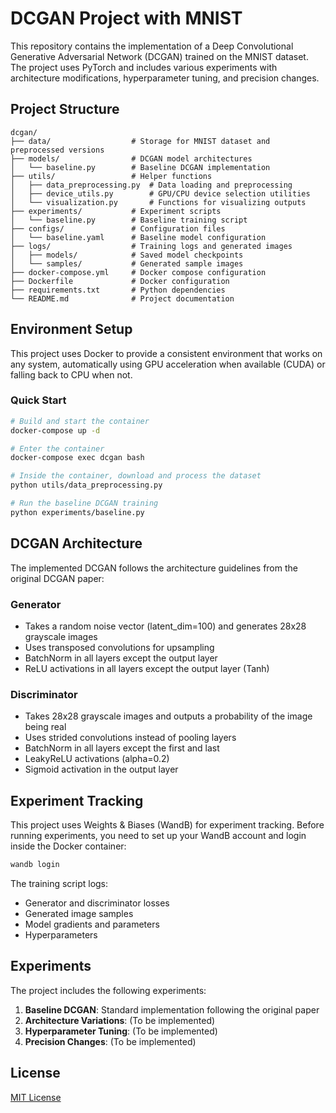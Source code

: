 # DCGAN Project with MNIST

This repository contains the implementation of a Deep Convolutional Generative Adversarial Network (DCGAN) trained on the MNIST dataset. The project uses PyTorch and includes various experiments with architecture modifications, hyperparameter tuning, and precision changes.

## Project Structure

```
dcgan/
├── data/                  # Storage for MNIST dataset and preprocessed versions
├── models/                # DCGAN model architectures
│   └── baseline.py        # Baseline DCGAN implementation
├── utils/                 # Helper functions
│   ├── data_preprocessing.py  # Data loading and preprocessing
│   ├── device_utils.py        # GPU/CPU device selection utilities
│   └── visualization.py       # Functions for visualizing outputs
├── experiments/           # Experiment scripts
│   └── baseline.py        # Baseline training script
├── configs/               # Configuration files
│   └── baseline.yaml      # Baseline model configuration
├── logs/                  # Training logs and generated images
│   ├── models/            # Saved model checkpoints
│   └── samples/           # Generated sample images
├── docker-compose.yml     # Docker compose configuration
├── Dockerfile             # Docker configuration
├── requirements.txt       # Python dependencies
└── README.md              # Project documentation
```

## Environment Setup

This project uses Docker to provide a consistent environment that works on any system, automatically using GPU acceleration when available (CUDA) or falling back to CPU when not.

### Quick Start

```bash
# Build and start the container
docker-compose up -d

# Enter the container
docker-compose exec dcgan bash

# Inside the container, download and process the dataset
python utils/data_preprocessing.py

# Run the baseline DCGAN training
python experiments/baseline.py
```

## DCGAN Architecture

The implemented DCGAN follows the architecture guidelines from the original DCGAN paper:

### Generator
- Takes a random noise vector (latent_dim=100) and generates 28x28 grayscale images
- Uses transposed convolutions for upsampling
- BatchNorm in all layers except the output layer
- ReLU activations in all layers except the output layer (Tanh)

### Discriminator
- Takes 28x28 grayscale images and outputs a probability of the image being real
- Uses strided convolutions instead of pooling layers
- BatchNorm in all layers except the first and last
- LeakyReLU activations (alpha=0.2)
- Sigmoid activation in the output layer

## Experiment Tracking

This project uses Weights & Biases (WandB) for experiment tracking. Before running experiments, you need to set up your WandB account and login inside the Docker container:

```bash
wandb login
```

The training script logs:
- Generator and discriminator losses
- Generated image samples
- Model gradients and parameters
- Hyperparameters

## Experiments

The project includes the following experiments:

1. **Baseline DCGAN**: Standard implementation following the original paper
2. **Architecture Variations**: (To be implemented)
3. **Hyperparameter Tuning**: (To be implemented)
4. **Precision Changes**: (To be implemented)

## License

[MIT License](LICENSE)